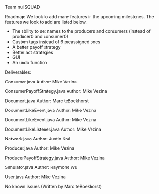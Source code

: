 Team nullSQUAD



Roadmap:
We look to add many features in the upcoming milestones. The features we look to add are listed below.
- The ability to set names to the producers and consumers (instead of producer0 and consumer0)
- Custom tags instead of 6 preassigned ones
- A better payoff strategy
- Better act strategies 
- GUI
- An undo function


Deliverables:

Consumer.java
Author: Mike Vezina

ConsumerPayoffStrategy.java
Author: Mike Vezina

Document.java
Author: Marc teBoekhorst

DocumentLikeEvent.java
Author: Mike Vezina

DocumentLikeEvent.java
Author: Mike Vezina

DocumentLikeListener.java
Author: Mike Vezina

Network.java
Author: Justin Krol

Producer.java
Author: Mike Vezina

ProducerPayoffStrategy.java
Author: Mike Vezina

Simulator.java
Author: Raymond Wu

User.java
Author: Mike Vezina


No known issues
(Written by Marc teBoekhorst)